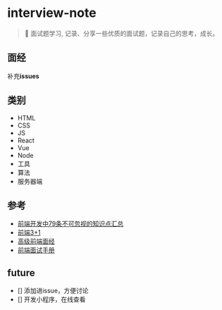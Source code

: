 # interview-note

> :art: 面试题学习, 记录、分享一些优质的面试题，记录自己的思考，成长。

## 面经

补充**issues**

## 类别

- HTML
- CSS
- JS
- React
- Vue
- Node
- 工具
- 算法
- 服务器端

## 参考

- [前端开发中79条不可忽视的知识点汇总](https://juejin.im/post/5d8989296fb9a06b1f147070?utm_source=gold_browser_extension)
- [前端3+1](https://github.com/haizlin/fe-interview)
- [高级前端面经](https://github.com/Advanced-Frontend/Daily-Interview-Question/issues)
- [前端面试手册](https://github.com/yangshun/front-end-interview-handbook/blob/master/Translations/Chinese/README.md)

## future

- [] 添加进issue，方便讨论
- [] 开发小程序，在线查看
